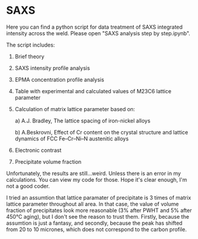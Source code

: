 # SAXS
Here you can find a python script for data treatment of SAXS integrated intensity across the weld.
Please open "SAXS analysis step by step.ipynb".

The script includes:
1. Brief theory
2. SAXS intensity profile analysis
3. EPMA concentration profile analysis
4. Table with experimental and calculated values of M23C6 lattice parameter
5. Calculation of matrix lattice parameter based on:

	a) A.J. Bradley, The lattice spacing of iron-nickel alloys
	
	b) A.Beskrovni, Effect of Cr content on the crystal structure and lattice dynamics of FCC Fe–Cr–Ni–N austenitic alloys
	
6. Electronic contrast
7. Precipitate volume fraction

Unfortunately, the results are still...weird. Unless there is an error in my calculations. You can view my code for those. Hope it's clear enough, I'm not a good coder.

I tried an assumtion that lattice paramater of precipitate is 3 times of matrix lattice parameter throughout all area. In that case, the value of volume fraction of precipitates look more reasonable (3% after PWHT and 5% after 450°C aging), but I don't see the reason to trust them. Firstly, because the assumtion is just a fantasy, and secondly, because the peak has shifted from 20 to 10 micrones, which does not correspond to the carbon profile.
